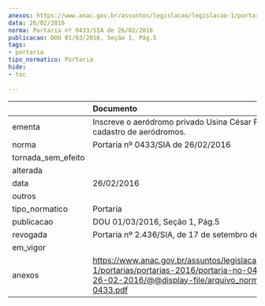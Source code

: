 ```yaml
---
anexos: https://www.anac.gov.br/assuntos/legislacao/legislacao-1/portarias/portarias-2016/portaria-no-0433-sia-de-26-02-2016/@@display-file/arquivo_norma/PA2016-0433.pdf
data: 26/02/2016
norma: Portaria nº 0433/SIA de 26/02/2016
publicacao: DOU 01/03/2016, Seção 1, Pág.5
tags:
- portaria
tipo_normatico: Portaria
hide: 
- toc 
 
---
```


|                    | Documento                                                                                                                                                         |
|:-------------------|:------------------------------------------------------------------------------------------------------------------------------------------------------------------|
| ementa             | Inscreve o aeródromo privado Usina César Filho (RO) no cadastro de aeródromos.                                                                                    |
| norma              | Portaria nº 0433/SIA de 26/02/2016                                                                                                                                |
| tornada_sem_efeito |                                                                                                                                                                   |
| alterada           |                                                                                                                                                                   |
| data               | 26/02/2016                                                                                                                                                        |
| outros             |                                                                                                                                                                   |
| tipo_normatico     | Portaria                                                                                                                                                          |
| publicacao         | DOU 01/03/2016, Seção 1, Pág.5                                                                                                                                    |
| revogada           | Portaria nº 2.436/SIA, de 17 de setembro de 2020.                                                                                                                 |
| em_vigor           |                                                                                                                                                                   |
| anexos             | https://www.anac.gov.br/assuntos/legislacao/legislacao-1/portarias/portarias-2016/portaria-no-0433-sia-de-26-02-2016/@@display-file/arquivo_norma/PA2016-0433.pdf |